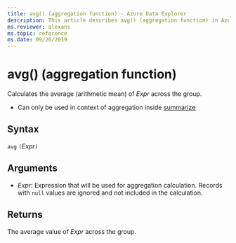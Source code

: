 ```yaml
---
title: avg() (aggregation function) - Azure Data Explorer
description: This article describes avg() (aggregation function) in Azure Data Explorer.
ms.reviewer: alexans
ms.topic: reference
ms.date: 09/26/2019
---
```

# avg() (aggregation function)

Calculates the average (arithmetic mean) of *Expr* across the group.

* Can only be used in context of aggregation inside [summarize](summarizeoperator.md)

## Syntax

`avg` `(`*Expr*`)`

## Arguments

* *Expr*: Expression that will be used for aggregation calculation. Records with `null` values are ignored and not included in the calculation.

## Returns

The average value of *Expr* across the group.
